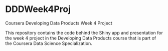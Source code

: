 # DDDWeek4Proj
Coursera Developing Data Products Week 4 Project

This repository contains the code behind the Shiny app and presentation for the week 4 project in the Developing Data Products course that is part of the Coursera Data Science Specialization.
